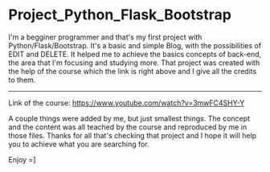 # Project_Python_Flask_Bootstrap


 I'm a begginer programmer and that's my first project with Python/Flask/Bootstrap. It's a basic and simple Blog, with the possibilities of EDIT and DELETE. It helped me to achieve the basics concepts of back-end, the area that I'm focusing and studying more. That project was created with the help of the course which the link is right above and I give all the credits to them.


--------------------------------------------


Link of the course: https://www.youtube.com/watch?v=3mwFC4SHY-Y


A couple things were added by me, but just smallest things. The concept and the content was all teached by the course and reproduced by me in those files.
Thanks for all that's checking that project and I hope it will help you to achieve what you are searching for.

Enjoy  =]
